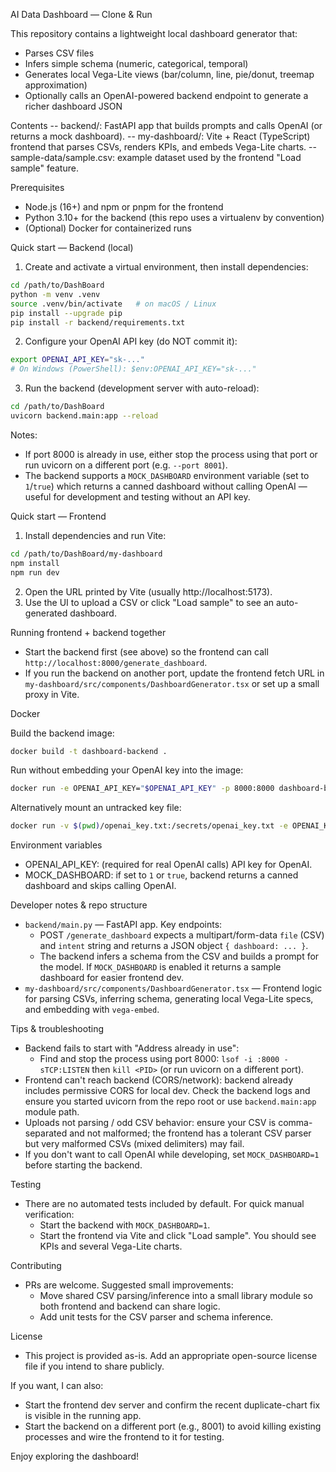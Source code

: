 AI Data Dashboard — Clone & Run

This repository contains a lightweight local dashboard generator that:
- Parses CSV files
- Infers simple schema (numeric, categorical, temporal)
- Generates local Vega-Lite views (bar/column, line, pie/donut, treemap approximation)
- Optionally calls an OpenAI-powered backend endpoint to generate a richer dashboard JSON

Contents
-- backend/: FastAPI app that builds prompts and calls OpenAI (or returns a mock dashboard).
-- my-dashboard/: Vite + React (TypeScript) frontend that parses CSVs, renders KPIs, and embeds Vega-Lite charts.
-- sample-data/sample.csv: example dataset used by the frontend "Load sample" feature.

Prerequisites
- Node.js (16+) and npm or pnpm for the frontend
- Python 3.10+ for the backend (this repo uses a virtualenv by convention)
- (Optional) Docker for containerized runs

Quick start — Backend (local)

1. Create and activate a virtual environment, then install dependencies:

```bash
cd /path/to/DashBoard
python -m venv .venv
source .venv/bin/activate   # on macOS / Linux
pip install --upgrade pip
pip install -r backend/requirements.txt
```

2. Configure your OpenAI API key (do NOT commit it):

```bash
export OPENAI_API_KEY="sk-..."
# On Windows (PowerShell): $env:OPENAI_API_KEY="sk-..."
```

3. Run the backend (development server with auto-reload):

```bash
cd /path/to/DashBoard
uvicorn backend.main:app --reload
```

Notes:
- If port 8000 is already in use, either stop the process using that port or run uvicorn on a different port (e.g. `--port 8001`).
- The backend supports a `MOCK_DASHBOARD` environment variable (set to `1`/`true`) which returns a canned dashboard without calling OpenAI — useful for development and testing without an API key.

Quick start — Frontend

1. Install dependencies and run Vite:

```bash
cd /path/to/DashBoard/my-dashboard
npm install
npm run dev
```

2. Open the URL printed by Vite (usually http://localhost:5173).
3. Use the UI to upload a CSV or click "Load sample" to see an auto-generated dashboard.

Running frontend + backend together
- Start the backend first (see above) so the frontend can call `http://localhost:8000/generate_dashboard`.
- If you run the backend on another port, update the frontend fetch URL in `my-dashboard/src/components/DashboardGenerator.tsx` or set up a small proxy in Vite.

Docker

Build the backend image:

```bash
docker build -t dashboard-backend .
```

Run without embedding your OpenAI key into the image:

```bash
docker run -e OPENAI_API_KEY="$OPENAI_API_KEY" -p 8000:8000 dashboard-backend
```

Alternatively mount an untracked key file:

```bash
docker run -v $(pwd)/openai_key.txt:/secrets/openai_key.txt -e OPENAI_KEY_PATH=/secrets/openai_key.txt -p 8000:8000 dashboard-backend
```

Environment variables
- OPENAI_API_KEY: (required for real OpenAI calls) API key for OpenAI.
- MOCK_DASHBOARD: if set to `1` or `true`, backend returns a canned dashboard and skips calling OpenAI.

Developer notes & repo structure
- `backend/main.py` — FastAPI app. Key endpoints:
  - POST `/generate_dashboard` expects a multipart/form-data `file` (CSV) and `intent` string and returns a JSON object `{ dashboard: ... }`.
  - The backend infers a schema from the CSV and builds a prompt for the model. If `MOCK_DASHBOARD` is enabled it returns a sample dashboard for easier frontend dev.
- `my-dashboard/src/components/DashboardGenerator.tsx` — Frontend logic for parsing CSVs, inferring schema, generating local Vega-Lite specs, and embedding with `vega-embed`.

Tips & troubleshooting
- Backend fails to start with "Address already in use":
  - Find and stop the process using port 8000: `lsof -i :8000 -sTCP:LISTEN` then `kill <PID>` (or run uvicorn on a different port).
- Frontend can't reach backend (CORS/network): backend already includes permissive CORS for local dev. Check the backend logs and ensure you started uvicorn from the repo root or use `backend.main:app` module path.
- Uploads not parsing / odd CSV behavior: ensure your CSV is comma-separated and not malformed; the frontend has a tolerant CSV parser but very malformed CSVs (mixed delimiters) may fail.
- If you don't want to call OpenAI while developing, set `MOCK_DASHBOARD=1` before starting the backend.

Testing
- There are no automated tests included by default. For quick manual verification:
  - Start the backend with `MOCK_DASHBOARD=1`.
  - Start the frontend via Vite and click "Load sample". You should see KPIs and several Vega-Lite charts.

Contributing
- PRs are welcome. Suggested small improvements:
  - Move shared CSV parsing/inference into a small library module so both frontend and backend can share logic.
  - Add unit tests for the CSV parser and schema inference.

License
- This project is provided as-is. Add an appropriate open-source license file if you intend to share publicly.

If you want, I can also:
- Start the frontend dev server and confirm the recent duplicate-chart fix is visible in the running app.
- Start the backend on a different port (e.g., 8001) to avoid killing existing processes and wire the frontend to it for testing.

Enjoy exploring the dashboard!


